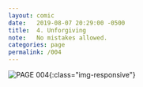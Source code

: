 ```yaml
---
layout: comic
date:   2019-08-07 20:29:00 -0500
title:  4. Unforgiving
note:   No mistakes allowed.
categories: page
permalink: /004
---
```

![PAGE 004](/pages/004.png){:class="img-responsive"}
